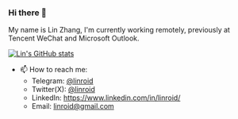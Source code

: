 ### Hi there 👋

My name is Lin Zhang, I'm currently working remotely, previously at Tencent WeChat and Microsoft Outlook.

[![Lin's GitHub stats](https://github-readme-stats.vercel.app/api?username=linroid)](https://github.com/anuraghazra/github-readme-stats)

- 📫 How to reach me: 
  * Telegram: [@linroid](https://t.me/linroid)
  * Twitter(X): [@linroid](https://twitter.com/linroid)
  * LinkedIn: https://www.linkedin.com/in/linroid/
  * Email: linroid@gmail.com
  
